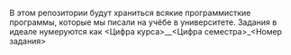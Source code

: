 В этом репозитории будут храниться всякие программисткие программы, которые мы писали на учёбе в университете. Задания в идеале нумеруются как <Цифра курса>__<Цифра семестра>_<Номер задания>

